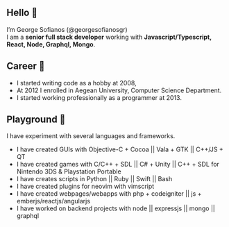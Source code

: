 ##  Hello 👋
I’m George Sofianos (@georgesofianosgr)  
I am a **senior full stack developer** working with **Javascript/Typescript, React, Node, Graphql, Mongo**.

## Career 🌱 
- I started writing code as a hobby at 2008,
- At 2012 I enrolled in Aegean University, Computer Science Department.  
- I started working professionally as a programmer at 2013.

## Playground 🏓
I have experiment with several languages and frameworks. 
  - I have created GUIs with Objective-C + Cocoa || Vala + GTK || C++/JS + QT
  - I have created games with C/C++ + SDL || C# + Unity || C++ + SDL for Nintendo 3DS & Playstation Portable
  - I have creates scripts in Python || Ruby || Swift || Bash
  - I have created plugins for neovim with vimscript
  - I have created webpages/webapps with php + codeigniter || js + emberjs/reactjs/angularjs
  - I have worked on backend projects with node || expressjs || mongo || graphql

  
<!---
- 👀 I’m interested in ...
- 🌱 I’m currently learning ...
- 💞️ I’m looking to collaborate on ...
- 📫 How to reach me ...
georgesofianosgr/georgesofianosgr is a ✨ special ✨ repository because its `README.md` (this file) appears on your GitHub profile.
You can click the Preview link to take a look at your changes.
--->
